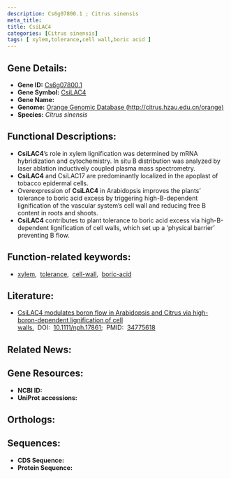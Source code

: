 ```yaml
---
description: Cs6g07800.1 ; Citrus sinensis
meta_title:
title: CsiLAC4
categories: [Citrus sinensis]
tags: [ xylem,tolerance,cell wall,boric acid ]
---
```


## Gene Details:
- **Gene ID:** [Cs6g07800.1]()
- **Gene Symbol:** <u>CsiLAC4</u>
- **Gene Name:** 
- **Genome:** [Orange Genomic Database (http://citrus.hzau.edu.cn/orange)]()
- **Species:** *Citrus sinensis*

## Functional Descriptions:
   - **CsiLAC4**’s role in xylem lignification was determined by mRNA hybridization and cytochemistry. In situ B distribution was analyzed by laser ablation inductively coupled plasma mass spectrometry.
   - **CsiLAC4** and CsiLAC17 are predominantly localized in the apoplast of tobacco epidermal cells.
   - Overexpression of **CsiLAC4** in Arabidopsis improves the plants’ tolerance to boric acid excess by triggering high-B-dependent lignification of the vascular system’s cell wall and reducing free B content in roots and shoots.
   - **CsiLAC4** contributes to plant tolerance to boric acid excess via high-B-dependent lignification of cell walls, which set up a ‘physical barrier’ preventing B flow.

## Function-related keywords:
   - [xylem](/tags/xylem/),&nbsp;&nbsp;[tolerance](/tags/tolerance/),&nbsp;&nbsp;[cell-wall](/tags/cell-wall/),&nbsp;&nbsp;[boric-acid](/tags/boric-acid/)

## Literature:
   - [CsiLAC4 modulates boron flow in Arabidopsis and Citrus via high-boron-dependent lignification of cell walls.](https://doi.org/10.1111/nph.17861)&nbsp;&nbsp;DOI:&nbsp;&nbsp;[10.1111/nph.17861](https://doi.org/10.1111/nph.17861);&nbsp;&nbsp;PMID:&nbsp;&nbsp;[34775618](https://pubmed.ncbi.nlm.nih.gov/34775618/)

## Related News:

## Gene Resources:
- **NCBI ID:**  [](https://www.ncbi.nlm.nih.gov/gene/?term=)
- **UniProt accessions:**  [](https://www.uniprot.org/uniprotkb//entry)

## Orthologs:

## Sequences:
- **CDS Sequence:**
- **Protein Sequence:**

